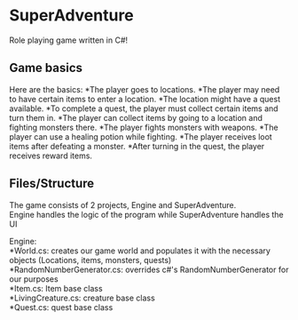 # SuperAdventure
Role playing game written in C#!

## Game basics
Here are the basics:
*The player goes to locations.
*The player may need to have certain items to enter a location.
*The location might have a quest available.
*To complete a quest, the player must collect certain items and turn them in.
*The player can collect items by going to a location and fighting monsters there.
*The player fights monsters with weapons.
*The player can use a healing potion while fighting.
*The player receives loot items after defeating a monster.
*After turning in the quest, the player receives reward items.

## Files/Structure
The game consists of 2 projects, Engine and SuperAdventure.</br>
Engine handles the logic of the program while SuperAdventure handles the UI</br>

Engine:</br>
*World.cs: creates our game world and populates it with the necessary objects (Locations, items, monsters, quests)</br>
*RandomNumberGenerator.cs: overrides c#'s RandomNumberGenerator for our purposes</br>
*Item.cs: Item base class</br>
*LivingCreature.cs: creature base class</br>
*Quest.cs: quest base class</br>
